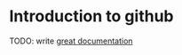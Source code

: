 # Introduction to github

TODO: write [great documentation](http://jacobian.org/writing/what-to-write/)
